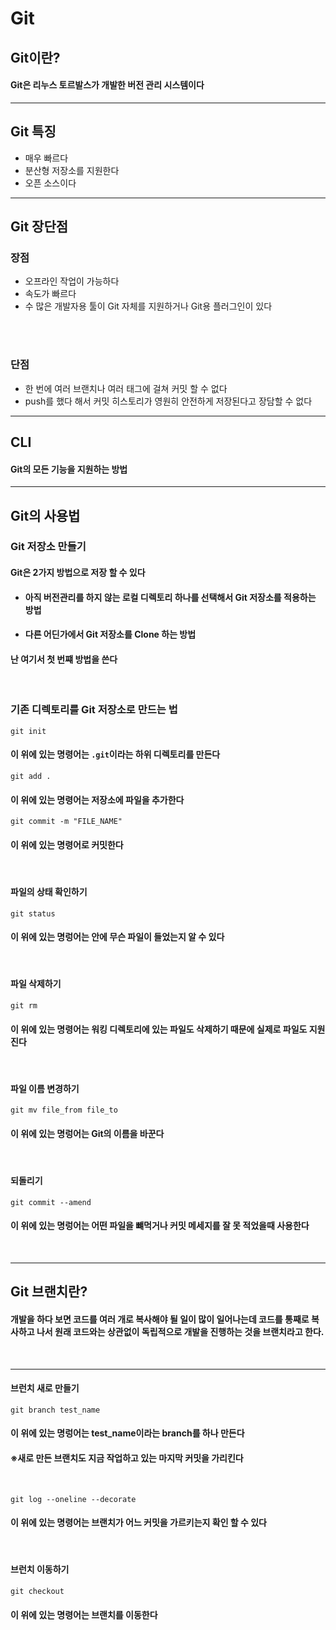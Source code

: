 # Git

## Git이란?
#### Git은 리누스 토르발스가 개발한 버전 관리 시스템이다
- - -
## Git 특징
* 매우 빠르다
* 분산형 저장소를 지원한다
* 오픈 소스이다
- - -
##  Git 장단점
### 장점
* 오프라인 작업이 가능하다
* 속도가 빠르다
* 수 많은 개발자용 툴이 Git 자체를 지원하거나 Git용 플러그인이 있다
<br>
<br>

### 단점
* 한 번에 여러 브랜치나 여러 태그에 걸쳐 커밋 할 수 없다
* push를 했다 해서 커밋 히스토리가 영원히 안전하게 저장된다고 장담할 수 없다
- - -
## CLI
#### Git의 모든 기능을 지원하는 방법
- - - 
## Git의 사용법
### Git 저장소 만들기
#### Git은 2가지 방법으로 저장 할 수 있다
* #### 아직 버전관리를 하지 않는 로컬 디렉토리 하나를 선택해서 Git 저장소를 적용하는 방법  
* #### 다른 어딘가에서 Git 저장소를 Clone 하는 방법
#### 난 여기서 첫 번쨰 방법을 쓴다
<br>

### 기존 디렉토리를 Git 저장소로 만드는 법
```
git init
```
#### 이 위에 있는 명령어는 ` .git `이라는 하위 디렉토리를 만든다
```
git add .
```
#### 이 위에 있는 명령어는 저장소에 파일을 추가한다
```
git commit -m "FILE_NAME"
```
#### 이 위에 있는 명령어로 커밋한다
<br>

#### 파일의 상태 확인하기 
```
git status
```
#### 이 위에 있는 명렁어는 안에 무슨 파일이 들었는지 알 수 있다
<br>

#### 파일 삭제하기
```
git rm
```
#### 이 위에 있는 명령어는 워킹 디렉토리에 있는 파일도 삭제하기 때문에 실제로 파일도 지원진다
<br>

#### 파일 이름 변경하기
```
git mv file_from file_to
```
#### 이 위에 있는 명렁어는 Git의 이름을 바꾼다
<br>

#### 되돌리기
```
git commit --amend
```
#### 이 위에 있는 명렁어는 어떤 파일을 뺴먹거나 커밋 메세지를 잘 못 적었을때 사용한다
<br>

- - -
## Git 브랜치란?
#### 개발을 하다 보면 코드를 여러 개로 복사해야 될 일이 많이 일어나는데 코드를 통째로 복사하고 나서 원래 코드와는 상관없이 독립적으로 개발을 진행하는 것을 브랜치라고 한다.
<br>

- - -

#### 브런치 새로 만들기
```
git branch test_name
```
#### 이 위에 있는 명렁어는 test_name이라는 branch를 하나 만든다
#### ※새로 만든 브랜치도 지금 작업하고 있는 마지막 커밋을 가리킨다
<br>

```
git log --oneline --decorate
```
#### 이 위에 있는 명령어는 브랜치가 어느 커밋을 가르키는지 확인 할 수 있다
<br>

#### 브런치 이동하기
```
git checkout
```
#### 이 위에 있는 명령어는 브랜치를 이동한다
<br>
